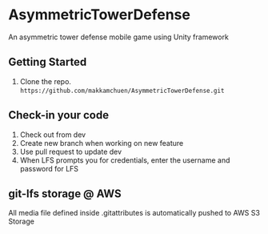 # AsymmetricTowerDefense
An asymmetric tower defense mobile game using Unity framework

## Getting Started

1. Clone the repo.
`https://github.com/makkamchuen/AsymmetricTowerDefense.git`

## Check-in your code

1. Check out from dev
2. Create new branch when working on new feature 
3. Use pull request to update dev
4. When LFS prompts you for credentials, enter the username and password for LFS

## git-lfs storage @ AWS

All media file defined inside .gitattributes is automatically pushed to AWS S3 Storage 
